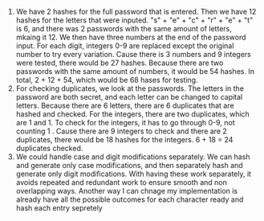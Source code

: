 1. We have 2 hashes for the full password that is entered. Then we have 12 hashes for the letters that were inputed. 
"s" + "e" + "c" + "r" + "e" + "t" is 6, and there was 2 passwords with the same amount of letters, mkaing it 12. 
We then have three numbers at the end of the password input. For each digit, integers 0-9 are replaced except the 
original number to try every variation. Cause there is 3 numbers and 9 integers were tested, there would be 27 hashes. 
Because there are two passwords with the same amount of numbers, it would be 54 hashes. In total, 2 + 12 + 54, which 
would be 68 hases for testing.
2. For checking duplicates, we look at the passwords. The letters in the password are both secret, and each letter can 
be changed to capital letters. Because there are 6 letters, there are 6 duplicates that are hashed and checked. For the
integers, there are two duplicates, which are 1 and 1. To check for the integers, it has to go through 0-9, not counting
1 . Cause there are 9 integers to check and there are 2 duplicates, there would be 18 hashes for the integers. 6 + 18 = 
24 duplicates checked.
3. We could handle case and digit modifications separately. We can hash and generate only case modifications, and then
separately hash and generate only digit modifications. With having these work separately, it avoids repeated and redundant
work to ensure smooth and non overlapping ways. Another way I can chnage my implementation is already have all the 
possible outcomes for each character ready and hash each entry sepretely
